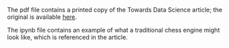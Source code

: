 The pdf file contains a printed copy of the Towards Data Science article; the original is available [here](https://towardsdatascience.com/alphazero-chess-how-it-works-what-sets-it-apart-and-what-it-can-tell-us-4ab3d2d08867).

The ipynb file contains an example of what a traditional chess engine might look like, which is referenced in the article.
